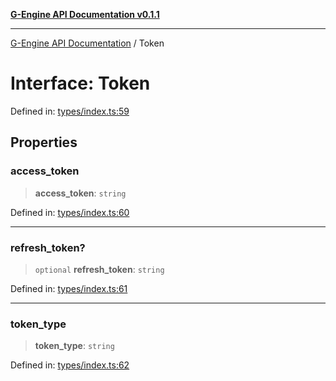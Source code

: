 [**G-Engine API Documentation v0.1.1**](../README.md)

***

[G-Engine API Documentation](../globals.md) / Token

# Interface: Token

Defined in: [types/index.ts:59](https://github.com/yakoshiq/g-engine-nodejs-lib/blob/4d4a07d9407cb4a686aa9a7d498ca53c3006a843/src/types/index.ts#L59)

## Properties

### access\_token

> **access\_token**: `string`

Defined in: [types/index.ts:60](https://github.com/yakoshiq/g-engine-nodejs-lib/blob/4d4a07d9407cb4a686aa9a7d498ca53c3006a843/src/types/index.ts#L60)

***

### refresh\_token?

> `optional` **refresh\_token**: `string`

Defined in: [types/index.ts:61](https://github.com/yakoshiq/g-engine-nodejs-lib/blob/4d4a07d9407cb4a686aa9a7d498ca53c3006a843/src/types/index.ts#L61)

***

### token\_type

> **token\_type**: `string`

Defined in: [types/index.ts:62](https://github.com/yakoshiq/g-engine-nodejs-lib/blob/4d4a07d9407cb4a686aa9a7d498ca53c3006a843/src/types/index.ts#L62)
